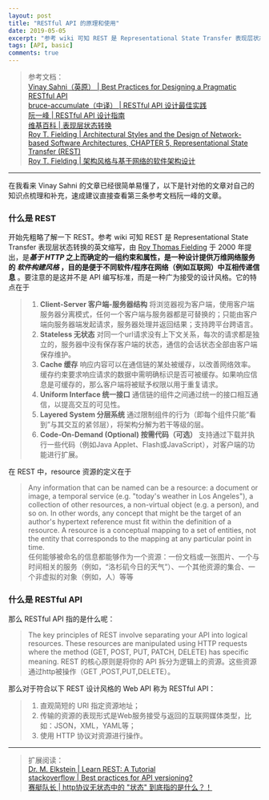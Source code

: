 ```yaml
---
layout: post
title: "RESTful API 的原理和使用"
date: 2019-05-05
excerpt: "参考 wiki 可知 REST 是 Representational State Transfer 表现层状态转换的英文缩写，由 Roy Thomas Fielding于 2000 年提出，是基于 HTTP 之上而确定的一组约束和属性，是一种设计提供万维网络服务的软件构建风格。"
tags: [API, basic]
comments: true
---
```


> 参考文档：  
> [Vinay Sahni（英原） | Best Practices for Designing a Pragmatic RESTful API](https://www.vinaysahni.com/best-practices-for-a-pragmatic-restful-api)  
> [bruce-accumulate（中译） | RESTful API 设计最佳实践](http://blog.jobbole.com/41233/)  
> [阮一峰 | RESTful API 设计指南](http://www.ruanyifeng.com/blog/2014/05/restful_api.html)  
> [维基百科 | 表现层状态转换](https://zh.wikipedia.org/wiki/表现层状态转换)  
> [Roy T. Fielding | Architectural Styles and
the Design of Network-based Software Architectures, CHAPTER 5, Representational State Transfer (REST) ](https://www.ics.uci.edu/~fielding/pubs/dissertation/rest_arch_style.htm)  
> [Roy T. Fielding | 架构风格与基于网络的软件架构设计](https://www.infoq.cn/article/dissertation-rest-cn)  

---

在我看来 Vinay Sahni 的文章已经很简单易懂了，以下是针对他的文章对自己的知识点梳理和补充，速成建议直接查看第三条参考文档阮一峰的文章。

### 什么是 REST
开始先粗略了解一下 REST。参考 wiki 可知 REST 是 Representational State Transfer 表现层状态转换的英文缩写，由 [Roy Thomas Fielding](https://www.ics.uci.edu/~fielding/) 于 2000 年提出，是***基于 HTTP*  之上而确定的一组约束和属性，是一种设计提供万维网络服务的 *软件构建风格* ，目的是便于不同软件/程序在网络（例如互联网）中互相传递信息**  。要注意的是这并不是 API 编写标准，而是一种广为接受的设计风格。它的特点在于

> 1. **Client-Server 客户端-服务器结构**
将浏览器视为客户端，使用客户端服务器分离模式，任何一个客户端与服务器都是可替换的；只能由客户端向服务器端发起请求，服务器处理并返回结果；支持跨平台跨语言。
> 2. **Stateless 无状态**
对同一个url请求没有上下文关系，每次的请求都是独立的，服务器中没有保存客户端的状态，通信的会话状态全部由客户端保存维护。
> 3. **Cache 缓存**
响应内容可以在通信链的某处被缓存，以改善网络效率。缓存约束要求响应请求的数据中需明确标识是否可被缓存。如果响应信息是可缓存的，那么客户端将被赋予权限以用于重复请求。
> 4. **Uniform Interface 统一接口**
通信链的组件之间通过统一的接口相互通信，以提高交互的可见性。
> 5. **Layered System 分层系统**
通过限制组件的行为（即每个组件只能“看到”与其交互的紧邻层），将架构分解为若干等级的层。
> 6. **Code-On-Demand (Optional) 按需代码（可选）**
支持通过下载并执行一些代码（例如Java Applet、Flash或JavaScript），对客户端的功能进行扩展。

在 REST 中，resource 资源的定义在于
> Any information that can be named can be a resource: a document or image, a temporal service (e.g. "today's weather in Los Angeles"), a collection of other resources, a non-virtual object (e.g. a person), and so on. In other words, any concept that might be the target of an author's hypertext reference must fit within the definition of a resource. A resource is a conceptual mapping to a set of entities, not the entity that corresponds to the mapping at any particular point in time.  
> 任何能够被命名的信息都能够作为一个资源：一份文档或一张图片、一个与时间相关的服务（例如，“洛杉矶今日的天气”）、一个其他资源的集合、一个非虚拟的对象（例如，人）等等

### 什么是 RESTful API
那么 RESTful API 指的是什么呢：
> The key principles of REST involve separating your API into logical resources. These resources are manipulated using HTTP requests where the method (GET, POST, PUT, PATCH, DELETE) has specific meaning.
> REST 的核心原则是将你的 API 拆分为逻辑上的资源。这些资源通过http被操作（GET ,POST,PUT,DELETE）。

那么对于符合以下 REST 设计风格的 Web API 称为 RESTful API：

>  1. 直观简短的 URI 指定资源地址；
>  2. 传输的资源的表现形式是Web服务接受与返回的互联网媒体类型，比如：JSON，XML，YAML等；
>  3. 使用 HTTP 协议对资源进行操作。

---

>    扩展阅读：  
> [ Dr. M. Elkstein | Learn REST: A Tutorial](http://rest.elkstein.org/2008/02/what-is-rest.html)   
> [stackoverflow | Best practices for API versioning?](https://stackoverflow.com/questions/389169/best-practices-for-API-versioning)   
> [赛艇队长 | http协议无状态中的 "状态" 到底指的是什么？！](https://www.cnblogs.com/bellkosmos/p/5237146.html)
